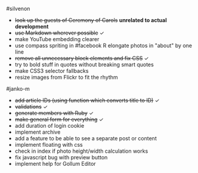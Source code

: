 #silvenon

- ~~look up the guests of Ceremony of Carols~~ **unrelated to
  actual development**
- ~~use Markdown wherever possible~~ &#x2713;
- make YouTube embedding clearer
- use compass spriting in #facebook
R elongate photos in "about" by one line
- ~~remove all unnecessary block elements and fix CSS~~ &#x2713;
- try to bold stuff in quotes without breaking smart quotes
- make CSS3 selector fallbacks
- resize images from Flickr to fit the rhythm

#janko-m

- ~~add article IDs (using function which converts title to ID)~~ &#x2713;
- ~~validations~~ &#x2713;
- ~~generate members with Ruby~~ &#x2713;
- ~~make general form for everything~~ &#x2713;
- add duration of login cookie
- implement archive
- add a feature to be able to see a separate post or content
- implement floating with css
- check in index if photo height/width calculation works
- fix javascript bug with preview button
- implement help for Gollum Editor
